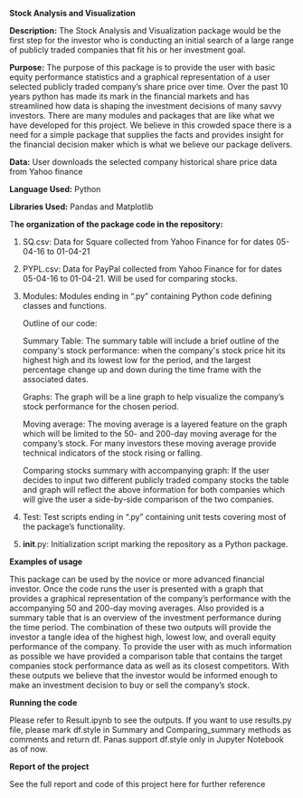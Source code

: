 **Stock Analysis and Visualization**

**Description:**
The Stock Analysis and Visualization package would be the first step for the investor who is conducting an initial search of a large range of publicly traded companies that fit his or her investment goal.

**Purpose:**
The purpose of this package is to provide the user with basic equity performance statistics and a graphical representation of a user selected publicly traded company’s share price over time. Over the past 10 years python has made its mark in the financial markets and has streamlined how data is shaping the investment decisions of many savvy investors. There are many modules and packages that are like what we have developed for this project. We believe in this crowded space there is a need for a simple package that supplies the facts and provides insight for the financial decision maker which is what we believe our package delivers.

**Data:** User downloads the selected company historical share price data from Yahoo finance

**Language Used:** Python

**Libraries Used:** Pandas and  Matplotlib

T**he organization of the package code in the repository:**

1.	SQ.csv: Data for Square collected from Yahoo Finance for for dates 05-04-16 to 01-04-21
2.	PYPL.csv: Data for PayPal collected from Yahoo Finance for for dates 05-04-16 to 01-04-21. Will be used for comparing stocks.
3.	Modules: Modules ending in “.py” containing Python code defining classes and functions. 

      Outline of our code:
      
       Summary Table: The summary table will include a brief outline of the company's stock performance: when the                  company's stock price hit its highest high and its lowest low for the period, and the largest percentage change up and down during the time frame with the associated dates.
       
       Graphs: The graph will be a line graph to help visualize the company’s stock performance for the chosen period.
       
       Moving average: The moving average is a layered feature on the graph which will be limited to the 50- and 200-day moving average for the company’s stock. For many investors these moving average provide technical indicators of the stock rising or falling.  
       
       Comparing stocks summary with accompanying graph: If the user decides to input two different publicly traded company stocks the table and graph will reflect the above information for both companies which will give the user a side-by-side comparison of the two companies.

4.	Test: Test scripts ending in “.py” containing unit tests covering most of the package’s functionality.

5.	__init__.py: Initialization script marking the repository as a Python package. 

**Examples of usage**

This package can be used by the novice or more advanced financial investor. Once the code runs the user is presented with a graph that provides a graphical representation of the company’s performance with the accompanying 50 and 200-day moving averages.
Also provided is a summary table that is an overview of the investment performance during the time period. The combination of these two outputs will provide the investor a tangle idea of the highest high, lowest low, and overall equity performance of the company. To provide the user with as much information as possible we have provided a comparison table that contains the target companies stock performance data as well as its closest competitors. With these outputs we believe that the investor would be informed enough to make an investment decision to buy or sell the company’s stock.

**Running the code**

Please refer to Result.ipynb to see the outputs. If you want to use results.py file, please mark df.style in Summary and Comparing_summary methods as comments and return df. 
Panas support df.style only in Jupyter Notebook as of now.


**Report of the project**

See the full report and code of this project here for further reference

